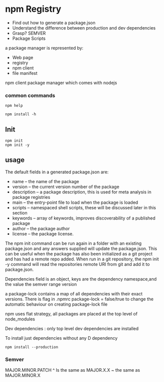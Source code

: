 # npm Registry

- Find out how to generate a package.json
- Understand the difference between production and dev dependencies
- Grasp? SEMVER
- Package Scripts

a package manager is represented by:

- Web page
- registry
- npm client
- file manifest

npm client package manager which comes with nodejs

### common commands
```
npm help

npm install -h

```
## Init
```
npm init
npm init -y
```
## usage

The default fields in a generated package.json are:

- name – the name of the package
- version – the current version number of the package
- description – a package description, this is used for meta analysis in package registries
- main – the entry-point file to load when the package is loaded
- scripts – namespaced shell scripts, these will be discussed later in this section
- keywords – array of keywords, improves discoverability of a published package
- author – the package author
- license – the package license.

The npm init command can be run again in a folder with an existing package.json and any answers supplied will update the package.json. This can be useful when the package has also been initialized as a git project and has had a remote repo added. When run in a git repository, the npm init -y command will read the repositories remote URI from git and add it to package.json.

Dependencies field is an object, keys are the dependency namespace,and the value the semver range version

a package-lock contains a map of all dependencies with their exact versions.
There is flag in .npmrc package-lock = false/true to change the automatic behaviour on creating package-lock file

npm uses flat strategy, all packages are placed at the top level of node_modules

Dev dependencies : only top level dev dependencies are installed


To install just dependencies without any D dependency

```
npm install --production
```
### Semver
MAJOR.MINOR.PATCH
^ Is the same as MAJOR.X.X
~ the same as MAJOR.MINOR.X

